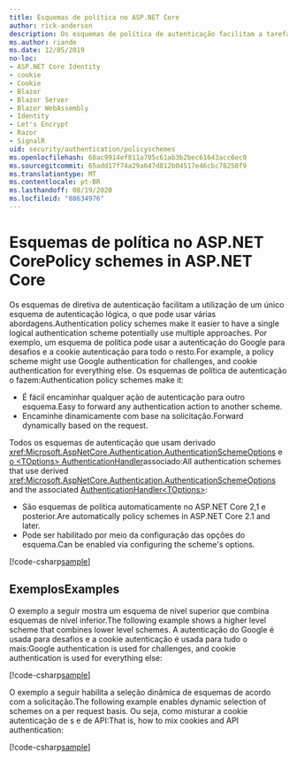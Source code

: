 ```yaml
---
title: Esquemas de política no ASP.NET Core
author: rick-anderson
description: Os esquemas de política de autenticação facilitam a tarefa de ter um único esquema de autenticação lógica
ms.author: riande
ms.date: 12/05/2019
no-loc:
- ASP.NET Core Identity
- cookie
- Cookie
- Blazor
- Blazor Server
- Blazor WebAssembly
- Identity
- Let's Encrypt
- Razor
- SignalR
uid: security/authentication/policyschemes
ms.openlocfilehash: 60ac9914ef811a705c61ab3b2bec61643acc6ec0
ms.sourcegitcommit: 65add17f74a29a647d812b04517e46cbc78258f9
ms.translationtype: MT
ms.contentlocale: pt-BR
ms.lasthandoff: 08/19/2020
ms.locfileid: "88634976"
---
```

# <a name="policy-schemes-in-aspnet-core"></a><span data-ttu-id="d1e21-103">Esquemas de política no ASP.NET Core</span><span class="sxs-lookup"><span data-stu-id="d1e21-103">Policy schemes in ASP.NET Core</span></span>

<span data-ttu-id="d1e21-104">Os esquemas de diretiva de autenticação facilitam a utilização de um único esquema de autenticação lógica, o que pode usar várias abordagens.</span><span class="sxs-lookup"><span data-stu-id="d1e21-104">Authentication policy schemes make it easier to have a single logical authentication scheme potentially use multiple approaches.</span></span> <span data-ttu-id="d1e21-105">Por exemplo, um esquema de política pode usar a autenticação do Google para desafios e a cookie autenticação para todo o resto.</span><span class="sxs-lookup"><span data-stu-id="d1e21-105">For example, a policy scheme might use Google authentication for challenges, and cookie authentication for everything else.</span></span> <span data-ttu-id="d1e21-106">Os esquemas de política de autenticação o fazem:</span><span class="sxs-lookup"><span data-stu-id="d1e21-106">Authentication policy schemes make it:</span></span>

* <span data-ttu-id="d1e21-107">É fácil encaminhar qualquer ação de autenticação para outro esquema.</span><span class="sxs-lookup"><span data-stu-id="d1e21-107">Easy to forward any authentication action to another scheme.</span></span>
* <span data-ttu-id="d1e21-108">Encaminhe dinamicamente com base na solicitação.</span><span class="sxs-lookup"><span data-stu-id="d1e21-108">Forward dynamically based on the request.</span></span>

<span data-ttu-id="d1e21-109">Todos os esquemas de autenticação que usam derivado <xref:Microsoft.AspNetCore.Authentication.AuthenticationSchemeOptions> e [o \<TOptions> AuthenticationHandler](/dotnet/api/microsoft.aspnetcore.authentication.authenticationhandler-1)associado:</span><span class="sxs-lookup"><span data-stu-id="d1e21-109">All authentication schemes that use derived <xref:Microsoft.AspNetCore.Authentication.AuthenticationSchemeOptions> and the associated [AuthenticationHandler\<TOptions>](/dotnet/api/microsoft.aspnetcore.authentication.authenticationhandler-1):</span></span>

* <span data-ttu-id="d1e21-110">São esquemas de política automaticamente no ASP.NET Core 2,1 e posterior.</span><span class="sxs-lookup"><span data-stu-id="d1e21-110">Are automatically policy schemes in ASP.NET Core 2.1 and later.</span></span>
* <span data-ttu-id="d1e21-111">Pode ser habilitado por meio da configuração das opções do esquema.</span><span class="sxs-lookup"><span data-stu-id="d1e21-111">Can be enabled via configuring the scheme's options.</span></span>

[!code-csharp[sample](policyschemes/samples/AuthenticationSchemeOptions.cs?name=snippet)]

## <a name="examples"></a><span data-ttu-id="d1e21-112">Exemplos</span><span class="sxs-lookup"><span data-stu-id="d1e21-112">Examples</span></span>

<span data-ttu-id="d1e21-113">O exemplo a seguir mostra um esquema de nível superior que combina esquemas de nível inferior.</span><span class="sxs-lookup"><span data-stu-id="d1e21-113">The following example shows a higher level scheme that combines lower level schemes.</span></span> <span data-ttu-id="d1e21-114">A autenticação do Google é usada para desafios e a cookie autenticação é usada para tudo o mais:</span><span class="sxs-lookup"><span data-stu-id="d1e21-114">Google authentication is used for challenges, and cookie authentication is used for everything else:</span></span>

[!code-csharp[sample](policyschemes/samples/Startup.cs?name=snippet1)]

<span data-ttu-id="d1e21-115">O exemplo a seguir habilita a seleção dinâmica de esquemas de acordo com a solicitação.</span><span class="sxs-lookup"><span data-stu-id="d1e21-115">The following example enables dynamic selection of schemes on a per request basis.</span></span> <span data-ttu-id="d1e21-116">Ou seja, como misturar a cookie autenticação de s e de API:</span><span class="sxs-lookup"><span data-stu-id="d1e21-116">That is, how to mix cookies and API authentication:</span></span>

 <!-- REVIEW, missing If set in public Func<HttpContext, string> ForwardDefaultSelector -->

[!code-csharp[sample](policyschemes/samples/Startup.cs?name=snippet2)]
